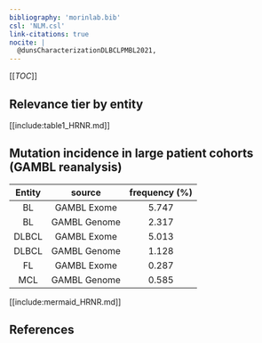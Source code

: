 ```yaml
---
bibliography: 'morinlab.bib'
csl: 'NLM.csl'
link-citations: true
nocite: |
  @dunsCharacterizationDLBCLPMBL2021, 
---
```


[[_TOC_]]




## Relevance tier by entity

[[include:table1_HRNR.md]]


## Mutation incidence in large patient cohorts (GAMBL reanalysis)

|Entity|source |frequency (%)|
|:------:|:----:|:----:|
|BL|GAMBL Exome |5.747 |
|BL|GAMBL Genome |2.317 |
|DLBCL|GAMBL Exome |5.013 |
|DLBCL|GAMBL Genome |1.128 |
|FL|GAMBL Exome |0.287 |
|MCL|GAMBL Genome |0.585 |


[[include:mermaid_HRNR.md]]

## References


